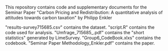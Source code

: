 This repository contains code and supplementary documents for the Seminar Paper 
"Carbon Pricing and Redistribution: A quantitative analysis of attitudes towards carbon taxation"
by Philipp Enkler



  "results-survey715685.csv" contains the dataset.
  "script.R" contains the code used for analysis.
  "Umfrage_715685_.pdf" contains the "short statistics" generated by LimeSurvey.
  "Group6_CodeBook.xlxs" contains the codebook.
  "Seminar Paper Methodology_Enkler.pdf" contains the paper.

